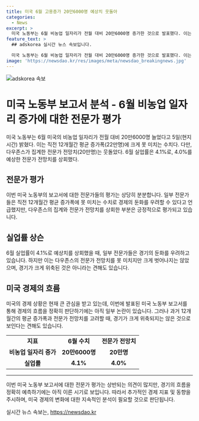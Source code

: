 ```yaml
---
title: 미국 6월 고용증가 20만6000명 예상치 웃돌아
categories:
  - News
excerpt: >
  미국 노동부는 6월 비농업 일자리가 전월 대비 20만6000명 증가한 것으로 발표했다. 이는 전문가 기대치를 웃돌았으며 12개월 평균 증가폭에는 못 미치는 수치이다. 하지만 6월 실업률은 4.1%로 전문가 예상을 상회했다.
feature_text: >
  ## adskorea 실시간 뉴스 속보입니다.

  미국 노동부는 6월 비농업 일자리가 전월 대비 20만6000명 증가한 것으로 발표했다. 이는 전문가 기대치를 웃돌았으며 12개월 평균 증가폭에는 못 미치는 수치이다. 하지만 6월 실업률은 4.1%로 전문가 예상을 상회했다.
image: 'https://newsdao.kr/res/images/meta/newsdao_breakingnews.jpg'
---
```


<p><img src="https://newsdao.kr/res/images/meta/newsdao_breakingnews.jpg" alt="adskorea 속보" /></p>

<h1>미국 노동부 보고서 분석 - 6월 비농업 일자리 증가에 대한 전문가 평가</h1>

<p data-ke-size="size16">미국 노동부는 6월 미국의 비농업 일자리가 전월 대비 20만6000명 늘었다고 5일(현지시간) 밝혔다. 이는 직전 12개월간 평균 증가폭(22만명)에 크게 못 미치는 수치다. 다만, 다우존스가 집계한 전문가 전망치(20만명)는 웃돌았다. 6월 실업률은 4.1%로, 4.0%를 예상한 전문가 전망치를 상회했다.</p>

<h2 data-ke-size="size26">전문가 평가</h2>

<p data-ke-size="size16">이번 미국 노동부의 보고서에 대한 전문가들의 평가는 상당히 분분합니다. 일부 전문가들은 직전 12개월간 평균 증가폭에 못 미치는 수치로 경제의 둔화를 우려할 수 있다고 언급했지만, 다우존스의 집계와 전문가 전망치를 상회한 부분은 긍정적으로 평가되고 있습니다.</p>

<h2 data-ke-size="size26">실업률 상슨</h2>

<p data-ke-size="size16">6월 실업률이 4.1%로 예상치를 상회했을 때, 일부 전문가들은 경기의 둔화를 우려하고 있습니다. 하지만 이는 다우존스의 전문가 전망치를 못 미치지만 크게 벗어나지는 않았으며, 경기가 크게 위축된 것은 아니라는 견해도 있습니다.</p>

<h2 data-ke-size="size26">미국 경제의 흐름</h2>

<p data-ke-size="size16">미국의 경제 상황은 현재 큰 관심을 받고 있는데, 이번에 발표된 미국 노동부 보고서를 통해 경제의 흐름을 정확히 판단하기에는 아직 일부 논란이 있습니다. 그러나 과거 12개월간의 평균 증가폭과 전문가 전망치를 고려할 때, 경기가 크게 위축되지는 않은 것으로 보인다는 견해도 있습니다.</p>

<table style="width: 677px;">
<tbody>
<tr>
<td style="text-align: center; height: 17px;"><b>지표</b></td>
<td style="text-align: center; height: 17px;"><b>6월 수치</b></td>
<td style="text-align: center; height: 17px;"><b>전문가 전망치</b></td>
</tr>
<tr>
<td style="text-align: center; height: 17px;"><b>비농업 일자리 증가</b></td>
<td style="text-align: center; height: 17px;"><b>20만6000명</b></td>
<td style="text-align: center; height: 17px;"><b>20만명</b></td>
</tr>
<tr>
<td style="text-align: center; height: 17px;"><b>실업률</b></td>
<td style="text-align: center; height: 17px;"><b>4.1%</b></td>
<td style="text-align: center; height: 17px;"><b>4.0%</b></td>
</tr>
</tbody>
</table>

<hr>

<p data-ke-size="size16">이번 미국 노동부 보고서에 대한 전문가 평가는 상반되는 의견이 많지만, 경기의 흐름을 정확히 예측하기에는 아직 이른 시기로 보입니다. 따라서 추가적인 경제 지표 및 동향을 주시하며, 미국 경제의 변화에 대한 지속적인 분석이 필요할 것으로 판단됩니다.</p>
실시간 뉴스 속보는, <a href="https://newsdao.kr" rel="dofollow">https://newsdao.kr</a>



